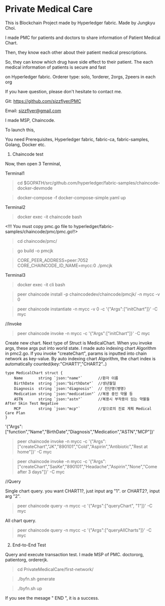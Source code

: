 # Private Medical Care

This is Blockchain Project made by Hyperledger fabric. Made by Jungkyu Choi.

I made PMC for patients and doctors to share information of Patient Medical Chart.

Then, they know each other about their patient medical prescriptions.

So, they can know which drug have side effect to their patient. The each medical information of patients is secure and fast

on Hyperledger fabric. Orderer type: solo, 1orderer, 2orgs, 2peers in each org

If you have question, please don't hesitate to contact me.

Git: https://github.com/sizzflyer/PMC 

Email: sizzflyer@gmail.com

I made MSP, Chaincode.

To launch this,

You need Prerequisites, Hyperledger fabric, fabric-ca, fabric-samples, Golang, Docker etc.

1. Chaincode test

Now, then open 3 Terminal,

Terminal1

> cd $GOPATH/src/github.com/hyperledger/fabric-samples/chaincode-docker-devmode

> docker-compose -f docker-compose-simple.yaml up

Terminal2

> docker exec -it chaincode bash

<!!! You must copy pmc.go file to hyperledger/fabric-samples/chaincode/pmc/pmc.go!!>

> cd chaincode/pmc/

> go build -o pmcjk

> CORE_PEER_ADDRESS=peer:7052 CORE_CHAINCODE_ID_NAME=mycc:0 ./pmcjk

Terminal3

>docker exec -it cli bash

> peer chaincode install -p chaincodedev/chaincode/pmcjk/ -n mycc -v 0

> peer chaincode instantiate -n mycc -v 0 -c '{"Args":["initChart"]}' -C myc

//Invoke

> peer chaincode invoke -n mycc -c '{"Args":["initChart"]}' -C myc

Create new chart. Next type of Struct is MedicalChart. When you invoke args, these args put into world state. I made auto indexing chart Algorithm in pmc2.go. If you invoke "createChart", params is inputted into chain network as key-value. By auto indexing chart Algorithm, the chart index is automatically counted(key:"CHART1","CHART2"..)

	type MedicalChart struct {
  		Name       string `json:"name"`       //환자 이름	  
 		BirthDate  string `json:"birthDate"`  //생년월일	  
  		Diagnosis  string `json:"diagnosis"`  // 진단명(병명)	  
 		Medication string `json:"medication"` //복용 중인 약물 등	  
  		ASTN       string `json:"astn"`       //복용시 부작용이 있는 약물들 After Skin Test Negative	  
 		MCP        string `json:"mcp"`        //앞으로의 진료 계획 Medical Care Plan
	}

'{"Args":["function","Name","BirthDate","Diagnosis","Medication","ASTN","MCP"]}'

> peer chaincode invoke -n mycc -c '{"Args":["createChart","JK","890101","Cold","Aspirin","Antibiotic","Rest at home"]}' -C myc

> peer chaincode invoke -n mycc -c '{"Args":["createChart","SasKe","890101","Headache","Aspirin","None","Come after 3 days"]}' -C myc

//Query

Single chart query. you want CHART1?, just input arg "1". or CHART2?, input arg "2".

> peer chaincode query -n mycc -c '{"Args":["queryChart", "1"]}' -C myc

All chart query.

> peer chaincode query -n mycc -c '{"Args":["queryAllCharts"]}' -C myc

2. End-to-End Test

Query and execute transaction test. I made MSP of PMC. doctororg, patientorg, ordererjk.

> cd PrivateMedicalCare/first-network/

> ./byfn.sh generate

> ./byfn.sh up

If you see the mesage " END ", it is a success.

